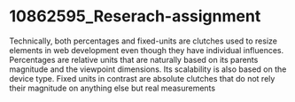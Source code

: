 # 10862595_Reserach-assignment
Technically, both percentages and fixed-units are clutches used to resize elements in web development even though they have individual influences. Percentages are relative units that are naturally based on its parents magnitude and the viewpoint dimensions. Its scalability is also based on the device type. Fixed units in contrast are absolute clutches that do not rely their magnitude on anything else but real measurements
